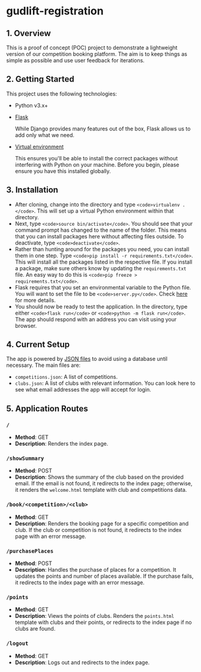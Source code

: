 # gudlift-registration

## 1. Overview

This is a proof of concept (POC) project to demonstrate a lightweight version of our competition booking platform. The aim is to keep things as simple as possible and use user feedback for iterations.

## 2. Getting Started

This project uses the following technologies:

* Python v3.x+
* [Flask](https://flask.palletsprojects.com/en/1.1.x/)

    While Django provides many features out of the box, Flask allows us to add only what we need.

* [Virtual environment](https://virtualenv.pypa.io/en/stable/installation.html)

    This ensures you'll be able to install the correct packages without interfering with Python on your machine. Before you begin, please ensure you have this installed globally.

## 3. Installation

- After cloning, change into the directory and type `<code>virtualenv .</code>`. This will set up a virtual Python environment within that directory.
- Next, type `<code>source bin/activate</code>`. You should see that your command prompt has changed to the name of the folder. This means that you can install packages here without affecting files outside. To deactivate, type `<code>deactivate</code>`.
- Rather than hunting around for the packages you need, you can install them in one step. Type `<code>pip install -r requirements.txt</code>`. This will install all the packages listed in the respective file. If you install a package, make sure others know by updating the `requirements.txt` file. An easy way to do this is `<code>pip freeze > requirements.txt</code>`.
- Flask requires that you set an environmental variable to the Python file. You will want to set the file to be `<code>server.py</code>`. Check [here](https://flask.palletsprojects.com/en/1.1.x/quickstart/#a-minimal-application) for more details.
- You should now be ready to test the application. In the directory, type either `<code>flask run</code>` or `<code>python -m flask run</code>`. The app should respond with an address you can visit using your browser.

## 4. Current Setup

The app is powered by [JSON files](https://www.tutorialspoint.com/json/json_quick_guide.htm) to avoid using a database until necessary. The main files are:

* `competitions.json`: A list of competitions.
* `clubs.json`: A list of clubs with relevant information. You can look here to see what email addresses the app will accept for login.

## 5. Application Routes

### `/`
- **Method**: GET
- **Description**: Renders the index page.

### `/showSummary`
- **Method**: POST
- **Description**: Shows the summary of the club based on the provided email. If the email is not found, it redirects to the index page; otherwise, it renders the `welcome.html` template with club and competitions data.

### `/book/<competition>/<club>`
- **Method**: GET
- **Description**: Renders the booking page for a specific competition and club. If the club or competition is not found, it redirects to the index page with an error message.

### `/purchasePlaces`
- **Method**: POST
- **Description**: Handles the purchase of places for a competition. It updates the points and number of places available. If the purchase fails, it redirects to the index page with an error message.

### `/points`
- **Method**: GET
- **Description**: Views the points of clubs. Renders the `points.html` template with clubs and their points, or redirects to the index page if no clubs are found.

### `/logout`
- **Method**: GET
- **Description**: Logs out and redirects to the index page.
